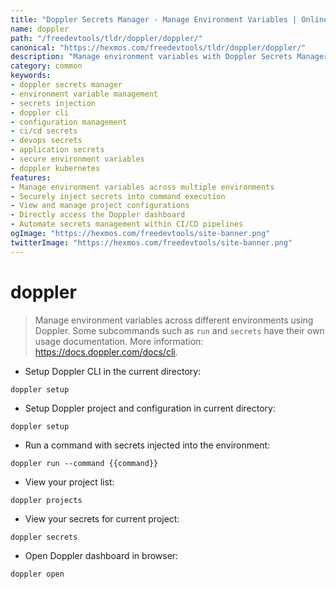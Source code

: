 ```yaml
---
title: "Doppler Secrets Manager - Manage Environment Variables | Online Free DevTools by Hexmos"
name: doppler
path: "/freedevtools/tldr/doppler/doppler/"
canonical: "https://hexmos.com/freedevtools/tldr/doppler/doppler/"
description: "Manage environment variables with Doppler Secrets Manager, securely injecting secrets into your application environment. Streamline configuration management easily. Free online tool, no registration required."
category: common
keywords:
- doppler secrets manager
- environment variable management
- secrets injection
- doppler cli
- configuration management
- ci/cd secrets
- devops secrets
- application secrets
- secure environment variables
- doppler kubernetes
features:
- Manage environment variables across multiple environments
- Securely inject secrets into command execution
- View and manage project configurations
- Directly access the Doppler dashboard
- Automate secrets management within CI/CD pipelines
ogImage: "https://hexmos.com/freedevtools/site-banner.png"
twitterImage: "https://hexmos.com/freedevtools/site-banner.png"
---
```


# doppler

> Manage environment variables across different environments using Doppler.
> Some subcommands such as `run` and `secrets` have their own usage documentation.
> More information: <https://docs.doppler.com/docs/cli>.

- Setup Doppler CLI in the current directory:

`doppler setup`

- Setup Doppler project and configuration in current directory:

`doppler setup`

- Run a command with secrets injected into the environment:

`doppler run --command {{command}}`

- View your project list:

`doppler projects`

- View your secrets for current project:

`doppler secrets`

- Open Doppler dashboard in browser:

`doppler open`

